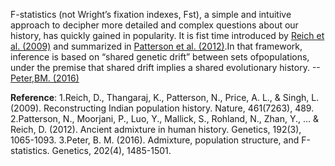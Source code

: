 F-statistics (not Wright’s fixation indexes, Fst), a simple and intuitive approach to decipher more detailed and complex questions about our history, has quickly gained in popularity. It is fist time introduced by [Reich et al. (2009)](https://www.nature.com/articles/nature08365) and summarized in [Patterson et al. (2012)](https://www.genetics.org/content/192/3/1065).In that framework, inference is based on “shared genetic drift” between sets ofpopulations, under the premise that shared drift implies a
shared evolutionary history. --[Peter,BM. (2016)](https://www.genetics.org/content/202/4/1485.abstract)






**Reference**:
1.Reich, D., Thangaraj, K., Patterson, N., Price, A. L., & Singh, L. (2009). Reconstructing Indian population history. Nature, 461(7263), 489.
2.Patterson, N., Moorjani, P., Luo, Y., Mallick, S., Rohland, N., Zhan, Y., ... & Reich, D. (2012). Ancient admixture in human history. Genetics, 192(3), 1065-1093.
3.Peter, B. M. (2016). Admixture, population structure, and F-statistics. Genetics, 202(4), 1485-1501.
